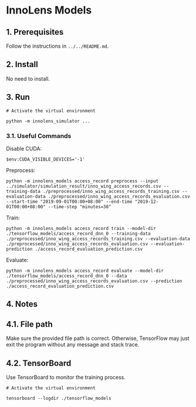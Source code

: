 # InnoLens Models

## 1. Prerequisites

Follow the instructions in `../../README.md`.

## 2. Install

No need to install.

## 3. Run

```shell
# Activate the virtual environment

python -m innolens_simulator ...
```

### 3.1. Useful Commands

Disable CUDA:
```shell
$env:CUDA_VISIBLE_DEVICES='-1'
```

Preprocess:
```shell
python -m innolens_models access_record preprocess --input ../simulator/simulation_result/inno_wing_access_records.csv --training-data ./preprocessed/inno_wing_access_records_training.csv --evaluation-data ./preprocessed/inno_wing_access_records_evaluation.csv --start-time "2019-09-01T00:00+08:00" --end-time "2019-12-01T00:00+08:00" --time-step "minutes=30"
```

Train:
```shell
python -m innolens_models access_record train --model-dir ./tensorflow_models/access_record_dnn_0 --training-data ./preprocessed/inno_wing_access_records_training.csv --evaluation-data ./preprocessed/inno_wing_access_records_evaluation.csv --evaluation-prediction ./access_record_evaluation_prediction.csv
```

Evaluate:
```shell
python -m innolens_models access_record evaluate --model-dir ./tensorflow_models/access_record_dnn_0 --data ./preprocessed/inno_wing_access_records_evaluation.csv --prediction ./access_record_evaluation_prediction.csv
```

## 4. Notes

## 4.1. File path

Make sure the provided file path is correct. Otherwise, TensorFlow may just exit the program without any message and stack trace.

## 4.2. TensorBoard

Use TensorBoard to monitor the training process.

```shell
# Activate the virtual environment

tensorboard --logdir ./tensorflow_models
```
